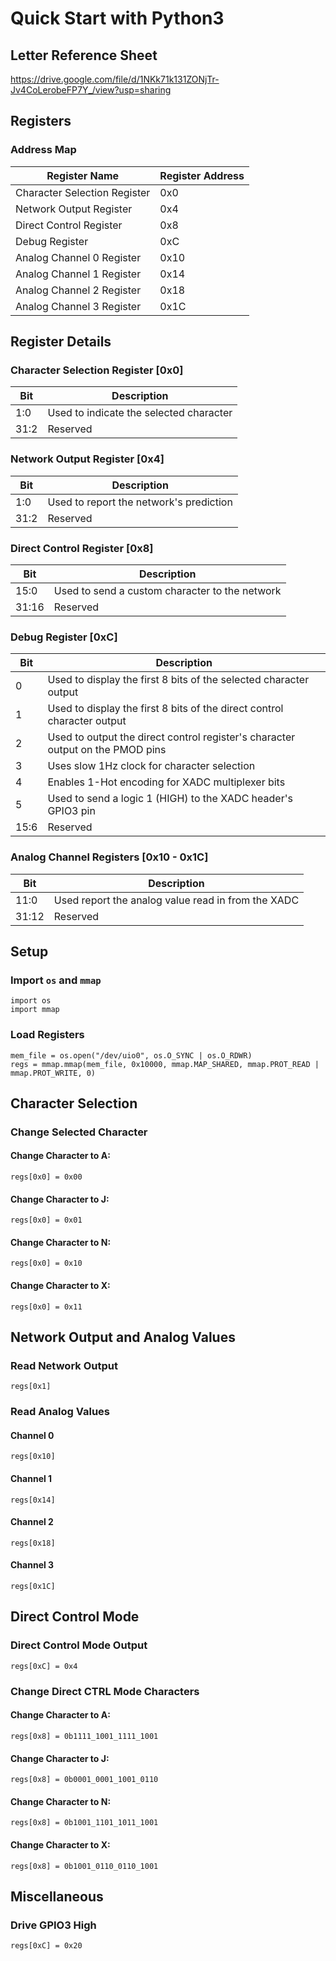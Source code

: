 # Quick Start with Python3

## Letter Reference Sheet
https://drive.google.com/file/d/1NKk71k131ZONjTr-Jv4CoLerobeFP7Y_/view?usp=sharing

## Registers
### Address Map

| Register Name | Register Address
|-|-
| Character Selection Register | 0x0
| Network Output Register | 0x4
| Direct Control Register | 0x8
| Debug Register | 0xC
| Analog Channel 0 Register | 0x10
| Analog Channel 1 Register | 0x14
| Analog Channel 2 Register | 0x18
| Analog Channel 3 Register | 0x1C

## Register Details

### Character Selection Register [0x0]
| Bit | Description 
|-|-
| 1:0 | Used to indicate the selected character
| 31:2 | Reserved

### Network Output Register [0x4]
| Bit | Description 
|-|-
| 1:0 | Used to report the network's prediction
| 31:2 | Reserved

### Direct Control Register [0x8]
| Bit | Description 
|-|-
| 15:0 | Used to send a custom character to the network
| 31:16 | Reserved

### Debug Register [0xC]
| Bit | Description 
|-|-
| 0 | Used to display the first 8 bits of the selected character output
| 1 | Used to display the first 8 bits of the direct control character output
| 2 | Used to output the direct control register's character output on the PMOD pins
| 3 | Uses slow 1Hz clock for character selection
| 4 | Enables 1-Hot encoding for XADC multiplexer bits
| 5 | Used to send a logic 1 (HIGH) to the XADC header's GPIO3 pin
| 15:6 | Reserved

### Analog Channel Registers [0x10 - 0x1C]
| Bit | Description 
|-|-
| 11:0 | Used report the analog value read in from the XADC
| 31:12 | Reserved

## Setup

### Import `os` and `mmap`
```
import os
import mmap
```

### Load Registers
```
mem_file = os.open("/dev/uio0", os.O_SYNC | os.O_RDWR)
regs = mmap.mmap(mem_file, 0x10000, mmap.MAP_SHARED, mmap.PROT_READ | mmap.PROT_WRITE, 0)
```

## Character Selection

### Change Selected Character
#### Change Character to A:
```
regs[0x0] = 0x00
```
#### Change Character to J:
```
regs[0x0] = 0x01
```
#### Change Character to N:
```
regs[0x0] = 0x10
```
#### Change Character to X:
```
regs[0x0] = 0x11
```

## Network Output and Analog Values
### Read Network Output
```
regs[0x1]
```
### Read Analog Values
#### Channel 0
```
regs[0x10]
```
#### Channel 1
```
regs[0x14]
```
#### Channel 2
```
regs[0x18]
```
#### Channel 3
```
regs[0x1C]
```

## Direct Control Mode

### Direct Control Mode Output
```
regs[0xC] = 0x4
```

### Change Direct CTRL Mode Characters
#### Change Character to A:
```
regs[0x8] = 0b1111_1001_1111_1001
```
#### Change Character to J:
```
regs[0x8] = 0b0001_0001_1001_0110
```
#### Change Character to N:
```
regs[0x8] = 0b1001_1101_1011_1001
```
#### Change Character to X:
```
regs[0x8] = 0b1001_0110_0110_1001
```
## Miscellaneous
### Drive GPIO3 High
```
regs[0xC] = 0x20
```